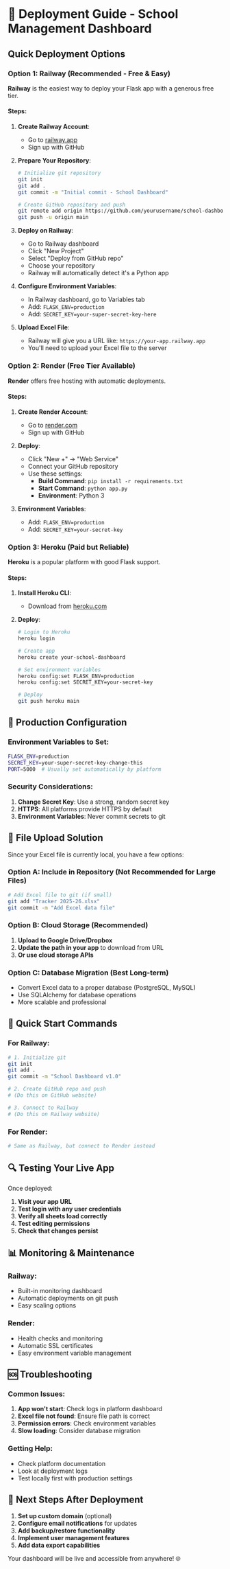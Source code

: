 # 🚀 Deployment Guide - School Management Dashboard

## Quick Deployment Options

### Option 1: Railway (Recommended - Free & Easy)

**Railway** is the easiest way to deploy your Flask app with a generous free tier.

#### Steps:
1. **Create Railway Account**:
   - Go to [railway.app](https://railway.app)
   - Sign up with GitHub

2. **Prepare Your Repository**:
   ```bash
   # Initialize git repository
   git init
   git add .
   git commit -m "Initial commit - School Dashboard"
   
   # Create GitHub repository and push
   git remote add origin https://github.com/yourusername/school-dashboard.git
   git push -u origin main
   ```

3. **Deploy on Railway**:
   - Go to Railway dashboard
   - Click "New Project"
   - Select "Deploy from GitHub repo"
   - Choose your repository
   - Railway will automatically detect it's a Python app

4. **Configure Environment Variables**:
   - In Railway dashboard, go to Variables tab
   - Add: `FLASK_ENV=production`
   - Add: `SECRET_KEY=your-super-secret-key-here`

5. **Upload Excel File**:
   - Railway will give you a URL like: `https://your-app.railway.app`
   - You'll need to upload your Excel file to the server

### Option 2: Render (Free Tier Available)

**Render** offers free hosting with automatic deployments.

#### Steps:
1. **Create Render Account**:
   - Go to [render.com](https://render.com)
   - Sign up with GitHub

2. **Deploy**:
   - Click "New +" → "Web Service"
   - Connect your GitHub repository
   - Use these settings:
     - **Build Command**: `pip install -r requirements.txt`
     - **Start Command**: `python app.py`
     - **Environment**: Python 3

3. **Environment Variables**:
   - Add: `FLASK_ENV=production`
   - Add: `SECRET_KEY=your-secret-key`

### Option 3: Heroku (Paid but Reliable)

**Heroku** is a popular platform with good Flask support.

#### Steps:
1. **Install Heroku CLI**:
   - Download from [heroku.com](https://devcenter.heroku.com/articles/heroku-cli)

2. **Deploy**:
   ```bash
   # Login to Heroku
   heroku login
   
   # Create app
   heroku create your-school-dashboard
   
   # Set environment variables
   heroku config:set FLASK_ENV=production
   heroku config:set SECRET_KEY=your-secret-key
   
   # Deploy
   git push heroku main
   ```

## 🔧 Production Configuration

### Environment Variables to Set:
```bash
FLASK_ENV=production
SECRET_KEY=your-super-secret-key-change-this
PORT=5000  # Usually set automatically by platform
```

### Security Considerations:
1. **Change Secret Key**: Use a strong, random secret key
2. **HTTPS**: All platforms provide HTTPS by default
3. **Environment Variables**: Never commit secrets to git

## 📁 File Upload Solution

Since your Excel file is currently local, you have a few options:

### Option A: Include in Repository (Not Recommended for Large Files)
```bash
# Add Excel file to git (if small)
git add "Tracker 2025-26.xlsx"
git commit -m "Add Excel data file"
```

### Option B: Cloud Storage (Recommended)
1. **Upload to Google Drive/Dropbox**
2. **Update the path in your app** to download from URL
3. **Or use cloud storage APIs**

### Option C: Database Migration (Best Long-term)
- Convert Excel data to a proper database (PostgreSQL, MySQL)
- Use SQLAlchemy for database operations
- More scalable and professional

## 🚀 Quick Start Commands

### For Railway:
```bash
# 1. Initialize git
git init
git add .
git commit -m "School Dashboard v1.0"

# 2. Create GitHub repo and push
# (Do this on GitHub website)

# 3. Connect to Railway
# (Do this on Railway website)
```

### For Render:
```bash
# Same as Railway, but connect to Render instead
```

## 🔍 Testing Your Live App

Once deployed:
1. **Visit your app URL**
2. **Test login with any user credentials**
3. **Verify all sheets load correctly**
4. **Test editing permissions**
5. **Check that changes persist**

## 📊 Monitoring & Maintenance

### Railway:
- Built-in monitoring dashboard
- Automatic deployments on git push
- Easy scaling options

### Render:
- Health checks and monitoring
- Automatic SSL certificates
- Easy environment variable management

## 🆘 Troubleshooting

### Common Issues:
1. **App won't start**: Check logs in platform dashboard
2. **Excel file not found**: Ensure file path is correct
3. **Permission errors**: Check environment variables
4. **Slow loading**: Consider database migration

### Getting Help:
- Check platform documentation
- Look at deployment logs
- Test locally first with production settings

## 🎯 Next Steps After Deployment

1. **Set up custom domain** (optional)
2. **Configure email notifications** for updates
3. **Add backup/restore functionality**
4. **Implement user management features**
5. **Add data export capabilities**

Your dashboard will be live and accessible from anywhere! 🌐
